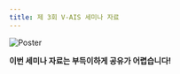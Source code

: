 ```yaml
---
title: 제 3회 V-AIS 세미나 자료
---
```


![Poster](/1.Seminar/image/3rd_poster.png)

**이번 세미나 자료는 부득이하게 공유가 어렵습니다!**  
